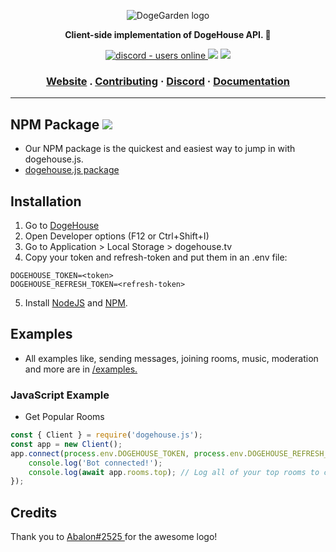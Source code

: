 
<p align="center">
  <img src="https://cdn.discordapp.com/attachments/820450983892222022/820961073980899328/dogegarden-bottom-cropped.png" alt="DogeGarden logo" />
</p>
<p align="center">
  <strong>Client-side implementation of DogeHouse API. 🐶</strong>
</p>
<p align="center">
  <a href="https://discord.gg/Nu6KVjJYj6">
    <img src="https://img.shields.io/discord/820442045264691201?style=for-the-badge" alt="discord - users online" />
  </a>
  <img src="https://img.shields.io/npm/v/dogehouse.js?style=for-the-badge">
  <img src="https://img.shields.io/npm/dw/dogehouse.js?style=for-the-badge">
</p>

<h3 align="center">
  <a href="https://dogehouse.xyz">Website</a>
  <span> . </span>
  <a href="https://github.com/dogegarden/dogehouse.js/blob/master/Documentation/CONTRIBUTION.md">Contributing</a>
  <span> · </span>
  <a href="https://discord.gg/Nu6KVjJYj6">Discord</a>
  <span> · </span>
  <a href="https://wiki.dogehouse.xyz">Documentation</a>
</h3>

---
## NPM Package <img src="https://img.shields.io/npm/v/dogehouse.js?style=for-the-badge">

- Our NPM package is the quickest and easiest way to jump in with dogehouse.js.
- [dogehouse.js package](https://www.npmjs.com/package/dogehouse.js)

## Installation

1. Go to [DogeHouse](https://dogehouse.tv)
2. Open Developer options (F12 or Ctrl+Shift+I)
3. Go to Application > Local Storage > dogehouse.tv
4. Copy your token and refresh-token and put them in an .env file:

```
DOGEHOUSE_TOKEN=<token>
DOGEHOUSE_REFRESH_TOKEN=<refresh-token>
```

5. Install [NodeJS](https://nodejs.org/en/) and [NPM](https://www.npmjs.com/).

## Examples

- All examples like, sending messages, joining rooms, music, moderation and more are in [/examples.](https://github.com/dogegarden/dogehouse.js/tree/master/examples)

### JavaScript Example
- Get Popular Rooms
```js
const { Client } = require('dogehouse.js');
const app = new Client();
app.connect(process.env.DOGEHOUSE_TOKEN, process.env.DOGEHOUSE_REFRESH_TOKEN).then(async () => {
    console.log('Bot connected!');
    console.log(await app.rooms.top); // Log all of your top rooms to console
});
```

## Credits

Thank you to [ Abalon#2525 ](https://github.com/alon-abadi) for the awesome logo!

